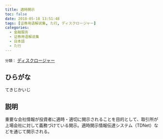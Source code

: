 ```yaml
---
title: 適時開示
toc: false
date: 2018-05-18 13:51:48
tags: [证券用语解说集, た行, ディスクロージャー]
categories:
  - 金融服务
  - 证券用语解说集
  - 日本語
  - た行
---
```


`分類：` [ディスクロージャー](/tags/ディスクロージャー/)

## ひらがな

てきじかいじ

## 説明

重要な会社情報が投資者に適時・適切に開示されることを目的として、取引所が上場会社に対して義務づけている開示。適時開示情報伝達システム（TDNet）などを通じて開示される。
